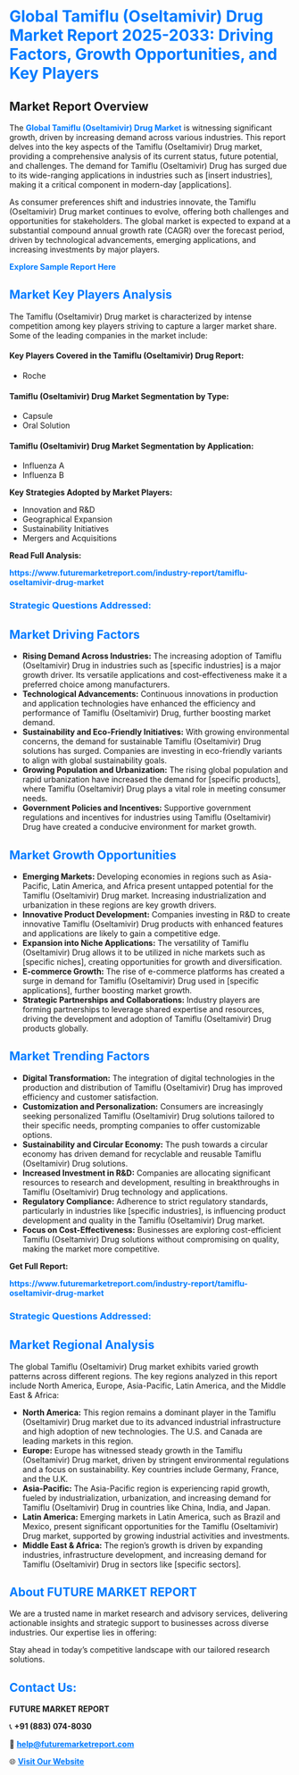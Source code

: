<h1 style="color: #007BFF;">Global Tamiflu (Oseltamivir) Drug Market Report 2025-2033: Driving Factors, Growth Opportunities, and Key Players</h1>

<section id="overview">
<h2>Market Report Overview</h2>
<p>The <a href="https://www.futuremarketreport.com/industry-report/tamiflu-oseltamivir-drug-market" style="color: #007BFF; text-decoration: none;"><strong>Global Tamiflu (Oseltamivir) Drug Market</strong></a> is witnessing significant growth, driven by increasing demand across various industries. This report delves into the key aspects of the Tamiflu (Oseltamivir) Drug market, providing a comprehensive analysis of its current status, future potential, and challenges. The demand for Tamiflu (Oseltamivir) Drug has surged due to its wide-ranging applications in industries such as [insert industries], making it a critical component in modern-day [applications].</p>
<p>As consumer preferences shift and industries innovate, the Tamiflu (Oseltamivir) Drug market continues to evolve, offering both challenges and opportunities for stakeholders. The global market is expected to expand at a substantial compound annual growth rate (CAGR) over the forecast period, driven by technological advancements, emerging applications, and increasing investments by major players.</p>
</section>

<section id="overview">
<p><a href="https://www.futuremarketreport.com/request-sample/reportId=105142" style="color: #007BFF; text-decoration: none;"><strong>Explore Sample Report Here</strong></a></p>
</section>

<section id="key-players">
<h2 style="color: #007BFF;">Market Key Players Analysis</h2>
<p>The Tamiflu (Oseltamivir) Drug market is characterized by intense competition among key players striving to capture a larger market share. Some of the leading companies in the market include:</p>
<h4>Key Players Covered in the Tamiflu (Oseltamivir) Drug Report:</h4>
<ul><li>Roche</li></ul>
<h4>Tamiflu (Oseltamivir) Drug Market Segmentation by Type:</h4>
<ul><li>Capsule</li><li>Oral Solution</li></ul>

<h4>Tamiflu (Oseltamivir) Drug Market Segmentation by Application:</h4>
<ul><li>Influenza A</li><li>Influenza B</li></ul>
<p><strong>Key Strategies Adopted by Market Players:</strong></p>
<ul>
<li>Innovation and R&D</li>
<li>Geographical Expansion</li>
<li>Sustainability Initiatives</li>
<li>Mergers and Acquisitions</li>
</ul>
</section>

<section>
<p><strong>Read Full Analysis: </strong></p><a href="https://www.futuremarketreport.com/industry-report/tamiflu-oseltamivir-drug-market" style="color: #007BFF; text-decoration: none;"><strong>https://www.futuremarketreport.com/industry-report/tamiflu-oseltamivir-drug-market</strong></a>
<h3 style="color: #007BFF;">Strategic Questions Addressed:</h3>
</section>

<section id="driving-factors">
<h2 style="color: #007BFF;">Market Driving Factors</h2>
<ul>
<li><strong>Rising Demand Across Industries:</strong> The increasing adoption of Tamiflu (Oseltamivir) Drug in industries such as [specific industries] is a major growth driver. Its versatile applications and cost-effectiveness make it a preferred choice among manufacturers.</li>
<li><strong>Technological Advancements:</strong> Continuous innovations in production and application technologies have enhanced the efficiency and performance of Tamiflu (Oseltamivir) Drug, further boosting market demand.</li>
<li><strong>Sustainability and Eco-Friendly Initiatives:</strong> With growing environmental concerns, the demand for sustainable Tamiflu (Oseltamivir) Drug solutions has surged. Companies are investing in eco-friendly variants to align with global sustainability goals.</li>
<li><strong>Growing Population and Urbanization:</strong> The rising global population and rapid urbanization have increased the demand for [specific products], where Tamiflu (Oseltamivir) Drug plays a vital role in meeting consumer needs.</li>
<li><strong>Government Policies and Incentives:</strong> Supportive government regulations and incentives for industries using Tamiflu (Oseltamivir) Drug have created a conducive environment for market growth.</li>
</ul>
</section>

<section id="growth-opportunities">
<h2 style="color: #007BFF;">Market Growth Opportunities</h2>
<ul>
<li><strong>Emerging Markets:</strong> Developing economies in regions such as Asia-Pacific, Latin America, and Africa present untapped potential for the Tamiflu (Oseltamivir) Drug market. Increasing industrialization and urbanization in these regions are key growth drivers.</li>
<li><strong>Innovative Product Development:</strong> Companies investing in R&D to create innovative Tamiflu (Oseltamivir) Drug products with enhanced features and applications are likely to gain a competitive edge.</li>
<li><strong>Expansion into Niche Applications:</strong> The versatility of Tamiflu (Oseltamivir) Drug allows it to be utilized in niche markets such as [specific niches], creating opportunities for growth and diversification.</li>
<li><strong>E-commerce Growth:</strong> The rise of e-commerce platforms has created a surge in demand for Tamiflu (Oseltamivir) Drug used in [specific applications], further boosting market growth.</li>
<li><strong>Strategic Partnerships and Collaborations:</strong> Industry players are forming partnerships to leverage shared expertise and resources, driving the development and adoption of Tamiflu (Oseltamivir) Drug products globally.</li>
</ul>
</section>

<section id="trending-factors">
<h2 style="color: #007BFF;">Market Trending Factors</h2>
<ul>
<li><strong>Digital Transformation:</strong> The integration of digital technologies in the production and distribution of Tamiflu (Oseltamivir) Drug has improved efficiency and customer satisfaction.</li>
<li><strong>Customization and Personalization:</strong> Consumers are increasingly seeking personalized Tamiflu (Oseltamivir) Drug solutions tailored to their specific needs, prompting companies to offer customizable options.</li>
<li><strong>Sustainability and Circular Economy:</strong> The push towards a circular economy has driven demand for recyclable and reusable Tamiflu (Oseltamivir) Drug solutions.</li>
<li><strong>Increased Investment in R&D:</strong> Companies are allocating significant resources to research and development, resulting in breakthroughs in Tamiflu (Oseltamivir) Drug technology and applications.</li>
<li><strong>Regulatory Compliance:</strong> Adherence to strict regulatory standards, particularly in industries like [specific industries], is influencing product development and quality in the Tamiflu (Oseltamivir) Drug market.</li>
<li><strong>Focus on Cost-Effectiveness:</strong> Businesses are exploring cost-efficient Tamiflu (Oseltamivir) Drug solutions without compromising on quality, making the market more competitive.</li>
</ul>
</section>

<section>
<p><strong>Get Full Report: </strong></p><a href="https://www.futuremarketreport.com/industry-report/tamiflu-oseltamivir-drug-market" style="color: #007BFF; text-decoration: none;"><strong>https://www.futuremarketreport.com/industry-report/tamiflu-oseltamivir-drug-market</strong></a>
<h3 style="color: #007BFF;">Strategic Questions Addressed:</h3>
</section>


<section id="regional-analysis">
<h2 style="color: #007BFF;">Market Regional Analysis</h2>
<p>The global Tamiflu (Oseltamivir) Drug market exhibits varied growth patterns across different regions. The key regions analyzed in this report include North America, Europe, Asia-Pacific, Latin America, and the Middle East & Africa:</p>
<ul>
<li><strong>North America:</strong> This region remains a dominant player in the Tamiflu (Oseltamivir) Drug market due to its advanced industrial infrastructure and high adoption of new technologies. The U.S. and Canada are leading markets in this region.</li>
<li><strong>Europe:</strong> Europe has witnessed steady growth in the Tamiflu (Oseltamivir) Drug market, driven by stringent environmental regulations and a focus on sustainability. Key countries include Germany, France, and the U.K.</li>
<li><strong>Asia-Pacific:</strong> The Asia-Pacific region is experiencing rapid growth, fueled by industrialization, urbanization, and increasing demand for Tamiflu (Oseltamivir) Drug in countries like China, India, and Japan.</li>
<li><strong>Latin America:</strong> Emerging markets in Latin America, such as Brazil and Mexico, present significant opportunities for the Tamiflu (Oseltamivir) Drug market, supported by growing industrial activities and investments.</li>
<li><strong>Middle East & Africa:</strong> The region’s growth is driven by expanding industries, infrastructure development, and increasing demand for Tamiflu (Oseltamivir) Drug in sectors like [specific sectors].</li>
</ul>
</section>

<footer>
<h2 style="color: #007BFF;">About FUTURE MARKET REPORT</h2>
<p>We are a trusted name in market research and advisory services, delivering actionable insights and strategic support to businesses across diverse industries. Our expertise lies in offering:</p>

<p>Stay ahead in today’s competitive landscape with our tailored research solutions.</p>

<h2 style="color: #007BFF;">Contact Us:</h2>
<p><strong>FUTURE MARKET REPORT</strong></p>
<p>📞 <strong>+91 (883) 074-8030</strong></p>
<p>📧 <strong><a href="mailto:help@futuremarketreport.com" style="color: #007BFF;">help@futuremarketreport.com</a></strong></p>
<p>🌐 <strong><a href="https://www.futuremarketreport.com/" style="color: #007BFF;">Visit Our Website</a></strong></p>
</footer>